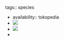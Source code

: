 tags:: species

- availability:: tokopedia
- ![](https://peach-geographical-bat-397.mypinata.cloud/ipfs/QmWNrJVTCiqGiFfdjKU23bts3Zm9wphsZzFn1oU6z3dyzC)
- ![](https://peach-geographical-bat-397.mypinata.cloud/ipfs/QmXdxbyEE4AGJbG6PyCizqmi2zvZ9et1uFGLUMeseEMkNH)
-